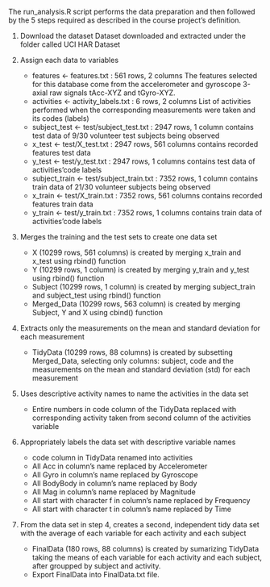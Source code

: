 The run_analysis.R script performs the data preparation and then followed by the 5 steps required as described in the course project’s definition.

1. Download the dataset
    Dataset downloaded and extracted under the folder called UCI HAR Dataset

2. Assign each data to variables
    * features <- features.txt : 561 rows, 2 columns
    The features selected for this database come from the accelerometer and gyroscope 3-axial raw signals tAcc-XYZ and tGyro-XYZ.
    * activities <- activity_labels.txt : 6 rows, 2 columns
    List of activities performed when the corresponding measurements were taken and its codes (labels)
    * subject_test <- test/subject_test.txt : 2947 rows, 1 column
    contains test data of 9/30 volunteer test subjects being observed
    * x_test <- test/X_test.txt : 2947 rows, 561 columns
    contains recorded features test data
    * y_test <- test/y_test.txt : 2947 rows, 1 columns
    contains test data of activities’code labels
    * subject_train <- test/subject_train.txt : 7352 rows, 1 column
    contains train data of 21/30 volunteer subjects being observed
    * x_train <- test/X_train.txt : 7352 rows, 561 columns
    contains recorded features train data
    * y_train <- test/y_train.txt : 7352 rows, 1 columns
    contains train data of activities’code labels

3. Merges the training and the test sets to create one data set
    * X (10299 rows, 561 columns) is created by merging x_train and x_test using rbind() function
    * Y (10299 rows, 1 column) is created by merging y_train and y_test using rbind() function
    * Subject (10299 rows, 1 column) is created by merging subject_train and subject_test using rbind() function
    * Merged_Data (10299 rows, 563 column) is created by merging Subject, Y and X using cbind() function

4. Extracts only the measurements on the mean and standard deviation for each measurement
    * TidyData (10299 rows, 88 columns) is created by subsetting Merged_Data, selecting only columns: subject, code and the measurements on the mean and standard deviation (std) for each measurement

5. Uses descriptive activity names to name the activities in the data set
    * Entire numbers in code column of the TidyData replaced with corresponding activity taken from second column of the activities variable

6. Appropriately labels the data set with descriptive variable names
    * code column in TidyData renamed into activities
    * All Acc in column’s name replaced by Accelerometer
    * All Gyro in column’s name replaced by Gyroscope
    * All BodyBody in column’s name replaced by Body
    * All Mag in column’s name replaced by Magnitude
    * All start with character f in column’s name replaced by Frequency
    * All start with character t in column’s name replaced by Time

7. From the data set in step 4, creates a second, independent tidy data set with the average of each variable for each activity and each subject
    * FinalData (180 rows, 88 columns) is created by sumarizing TidyData taking the means of each variable for each activity and each subject, after groupped by subject and activity.
    * Export FinalData into FinalData.txt file.